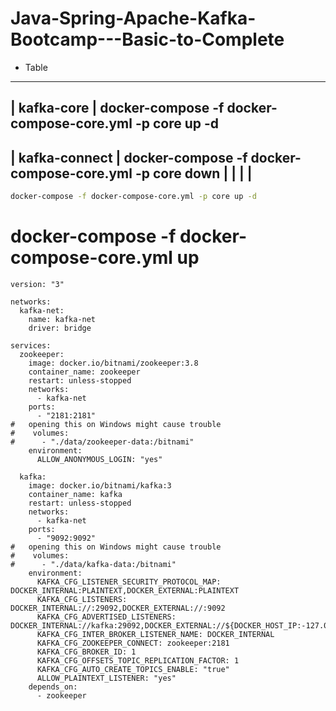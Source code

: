 # Java-Spring-Apache-Kafka-Bootcamp---Basic-to-Complete

- Table 

------------------------------------------------------------------------------------------------
| kafka-core            | docker-compose -f docker-compose-core.yml -p core up -d  
----------------------------------
| kafka-connect         | docker-compose -f docker-compose-core.yml -p core down
|                       | 
|                       |
----------------------------------
```sh
docker-compose -f docker-compose-core.yml -p core up -d
```


# docker-compose -f docker-compose-core.yml up

```
version: "3"

networks:
  kafka-net:
    name: kafka-net
    driver: bridge

services:
  zookeeper:
    image: docker.io/bitnami/zookeeper:3.8
    container_name: zookeeper
    restart: unless-stopped
    networks:
      - kafka-net
    ports:
      - "2181:2181"
#   opening this on Windows might cause trouble
#    volumes:
#      - "./data/zookeeper-data:/bitnami"
    environment:
      ALLOW_ANONYMOUS_LOGIN: "yes"
      
  kafka:
    image: docker.io/bitnami/kafka:3
    container_name: kafka
    restart: unless-stopped
    networks:
      - kafka-net
    ports:
      - "9092:9092"
#   opening this on Windows might cause trouble
#    volumes:
#      - "./data/kafka-data:/bitnami"
    environment:
      KAFKA_CFG_LISTENER_SECURITY_PROTOCOL_MAP: DOCKER_INTERNAL:PLAINTEXT,DOCKER_EXTERNAL:PLAINTEXT
      KAFKA_CFG_LISTENERS: DOCKER_INTERNAL://:29092,DOCKER_EXTERNAL://:9092
      KAFKA_CFG_ADVERTISED_LISTENERS: DOCKER_INTERNAL://kafka:29092,DOCKER_EXTERNAL://${DOCKER_HOST_IP:-127.0.0.1}:9092
      KAFKA_CFG_INTER_BROKER_LISTENER_NAME: DOCKER_INTERNAL
      KAFKA_CFG_ZOOKEEPER_CONNECT: zookeeper:2181
      KAFKA_CFG_BROKER_ID: 1
      KAFKA_CFG_OFFSETS_TOPIC_REPLICATION_FACTOR: 1
      KAFKA_CFG_AUTO_CREATE_TOPICS_ENABLE: "true"
      ALLOW_PLAINTEXT_LISTENER: "yes"
    depends_on:
      - zookeeper
```
